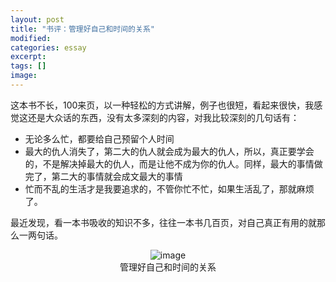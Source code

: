 ```yaml
---
layout: post
title: "书评：管理好自己和时间的关系"
modified:
categories: essay
excerpt:
tags: []
image:
---
```

这本书不长，100来页，以一种轻松的方式讲解，例子也很短，看起来很快，我感觉这还是大众话的东西，没有太多深刻的内容，对我比较深刻的几句话有：

- 无论多么忙，都要给自己预留个人时间
- 最大的仇人消失了，第二大的仇人就会成为最大的仇人，所以，真正要学会的，不是解决掉最大的仇人，而是让他不成为你的仇人。同样，最大的事情做完了，第二大的事情就会成文最大的事情
- 忙而不乱的生活才是我要追求的，不管你忙不忙，如果生活乱了，那就麻烦了。
     
最近发现，看一本书吸收的知识不多，往往一本书几百页，对自己真正有用的就那么一两句话。

<figure align="center">
	<img src="http://shopimg.kongfz.com.cn/20130812/2265269/2265269dngBA0_b.jpg" alt="image">
	<figcaption>管理好自己和时间的关系</figcaption>
</figure>

